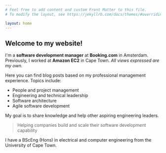 ```yaml
---
# Feel free to add content and custom Front Matter to this file.
# To modify the layout, see https://jekyllrb.com/docs/themes/#overriding-theme-defaults

layout: home
---
```


## Welcome to my website!

I'm a **software development manager** at **Booking.com** in Amsterdam. Previously, I worked at **Amazon EC2** in Cape Town. *All views expressed are my own.*

Here you can find blog posts based on my professional management experience.
Topics include:

* People and project management
* Engineering and technical leadership
* Software architecture
* Agile software development

My goal is to share knowledge and help other aspiring engineering leaders.

> Helping companies build and scale their software development capability

I have a BScEng (Hons) in electrical and computer engineering from the University of Cape Town.
